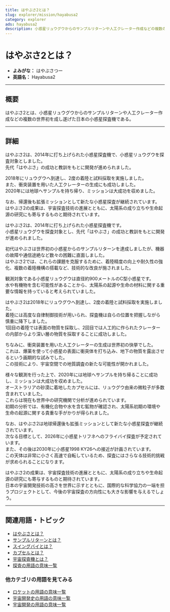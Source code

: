 ```yaml
---
title: はやぶさ2とは？
slug: explorer/mission/hayabusa2
category: explorer
ads: hayabusa2
description: 小惑星リュウグウからのサンプルリターンや人工クレーター作成などの複数の世界初を成し遂げた日本の小惑星探査機であるはやぶさ2の意味・定義・内容について解説します。  
---
```


# はやぶさ2とは？

- **よみがな：** はやぶさつー  
- **英語名：** Hayabusa2  

---

## 概要

はやぶさ2とは、小惑星リュウグウからのサンプルリターンや人工クレーター作成などの複数の世界初を成し遂げた日本の小惑星探査機である。  

---

## 詳細

はやぶさ2は、2014年に打ち上げられた小惑星探査機で、小惑星リュウグウを探査対象としました。  
先代「はやぶさ」の成功と教訓をもとに開発が進められました。  

2018年にリュウグウへ到達し、2度の着陸と試料採取を実施しました。  
また、衝突装置を用いた人工クレーターの生成にも成功しました。  
2020年には地球へサンプルを持ち帰り、ミッションは大成功を収めました。  

なお、帰還後も拡張ミッションとして新たな小惑星探査が継続されています。  
はやぶさ2の成果は、宇宙探査技術の進展とともに、太陽系の成り立ちや生命起源の研究にも寄与するものと期待されています。  



はやぶさ2は、2014年に打ち上げられた小惑星探査機です。  
小惑星リュウグウを探査対象とし、先代「はやぶさ」の成功と教訓をもとに開発が進められました。    

初代はやぶさは世界初の小惑星からのサンプルリターンを達成しましたが、機器の故障や通信途絶など数々の困難に直面しました。  
はやぶさ2では、これらの課題を克服するために、着陸精度の向上や耐久性の強化、複数の着陸機構の搭載など、技術的な改良が施されました。  

観測対象である小惑星リュウグウは直径約900メートルのC型小惑星です。  
水や有機物を含む可能性があることから、太陽系の起源や生命の材料に関する重要な情報を持っていると考えられていました。  

はやぶさ2は2018年にリュウグウへ到達し、2度の着陸と試料採取を実施しました。  
着陸には高度な自律制御技術が用いられ、探査機は自らの位置を把握しながら慎重に降下しました。  
1回目の着陸では表面の物質を採取し、2回目では人工的に作られたクレーターの内部からより深い層の物質を採取することに成功しました。  

ちなみに、衝突装置を用いた人工クレーターの生成は世界初の快挙でした。  
これは、爆薬を使って小惑星の表面に衝突体を打ち込み、地下の物質を露出させるという画期的な試みでした。  
この技術により、宇宙空間での地質調査の新たな可能性が開かれました。  

様々な観測を行った上で、2020年には地球へサンプルを持ち帰ることに成功し、ミッションは大成功を収めました。  
オーストラリアの砂漠に着地したカプセルには、リュウグウ由来の微粒子が多数含まれていました。  
これらは現在も世界中の研究機関で分析が進められています。  
初期の分析では、有機化合物や水を含む鉱物が確認され、太陽系初期の環境や生命の起源に関する貴重な手がかりが得られました。  

なお、はやぶさ2は地球帰還後も拡張ミッションとして新たな小惑星探査が継続されています。  
次なる目標として、2026年に小惑星トリフネへのフライバイ探査が予定されています。  
また、その後は2030年に小惑星1998 KY26への接近が計画されています。  
この天体は非常に小さく高速で自転しているため、探査にはさらなる技術的挑戦が求められることになります。  

はやぶさ2の成果は、宇宙探査技術の進展とともに、太陽系の成り立ちや生命起源の研究にも寄与するものと期待されています。  
日本の宇宙開発技術の高さを世界に示すとともに、国際的な科学協力の一端を担うプロジェクトとして、今後の宇宙探査の方向性にも大きな影響を与えるでしょう。  


---

## 関連用語・トピック

- [はやぶさとは？](explorer/mission/hayabusa)
- [サンプルリターンとは？](explorer/technology/sample-return)
- [スイングバイとは？](explorer/technology/swingby)
- [カプセルとは？](explorer/technology/capsule)
- [宇宙探査機とは？](explorer/space-probe)
- [探査の用語の意味一覧](category/explorer)

### 他カテゴリの用語を見てみる
- [ロケットの用語の意味一覧](category/rocket)
- [宇宙開発史の用語の意味一覧](category/history)
- [宇宙開発の用語の意味一覧](category/glossary)
